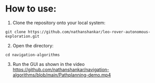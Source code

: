 # How to use:
1. Clone the repository onto your local system:
```console
git clone https://github.com/nathanshankar/leo-rover-autonomous-exploration.git
```
2. Open the directory:
```console
cd navigation-algorithms
```
3. Run the GUI as shown in the video
   https://github.com/nathanshankar/navigation-algorithms/blob/main/Pathplanning-demo.mp4
